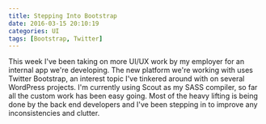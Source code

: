 ```yaml
---
title: Stepping Into Bootstrap
date: 2016-03-15 20:10:19
categories: UI
tags: [Bootstrap, Twitter]
---
```

This week I've been taking on more UI/UX work by my employer for an internal app we're developing. The new platform we're working with uses Twitter Bootstrap, an interest topic I've tinkered around with on several WordPress projects. I'm currently using Scout as my SASS compiler, so far all the custom work has been easy going. Most of the heavy lifting is being done by the back end developers and I've been stepping in to improve any inconsistencies and clutter.